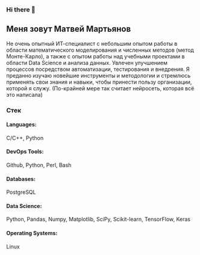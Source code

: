### Hi there 👋

## Меня зовут Матвей Мартьянов
Не очень опытный ИТ-специалист с небольшим опытом работы в области математического моделирования и численных методов (метод Монте-Карло), а также с опытом работы над учебными проектами в области Data Science и анализа данных. Увлечен улучшением процессов посредством автоматизации, тестирования и внедрения. Я преданно изучаю новейшие инструменты и методологии и стремлюсь применять свои знания и навыки, чтобы принести пользу организации, которой я служу. (По-крайней мере так считает нейросеть, которая всё это написала)

### Стек

#### Languages:
C/C++, Python

#### DevOps Tools:
Github, Python, Perl, Bash

#### Databases:
PostgreSQL

#### Data Science:
Python, Pandas, Numpy, Matplotlib, SciPy, Scikit-learn, TensorFlow, Keras

#### Operating Systems:
Linux
